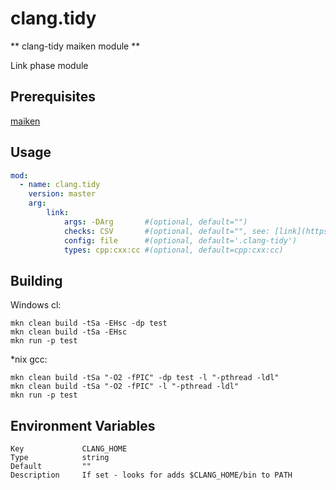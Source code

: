 # clang.tidy

** clang-tidy maiken module **

Link phase module

## Prerequisites
  [maiken](https://github.com/Dekken/maiken)


## Usage

```yaml
mod:
  - name: clang.tidy
    version: master
    arg:
        link:
            args: -DArg       #(optional, default="")
            checks: CSV       #(optional, default="", see: [link](https://clang.llvm.org/extra/clang-tidy/checks/list.html))
            config: file      #(optional, default='.clang-tidy')
            types: cpp:cxx:cc #(optional, default=cpp:cxx:cc)
```

## Building

  Windows cl:

    mkn clean build -tSa -EHsc -dp test
  	mkn clean build -tSa -EHsc
  	mkn run -p test


  *nix gcc:

    mkn clean build -tSa "-O2 -fPIC" -dp test -l "-pthread -ldl"
    mkn clean build -tSa "-O2 -fPIC" -l "-pthread -ldl"
    mkn run -p test


## Environment Variables

    Key             CLANG_HOME
    Type            string
    Default         ""
    Description     If set - looks for adds $CLANG_HOME/bin to PATH

